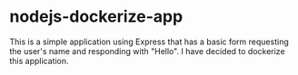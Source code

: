 # nodejs-dockerize-app
This is a simple application using Express that has a basic form requesting the user's name and responding with "Hello". I have decided to dockerize this application.
